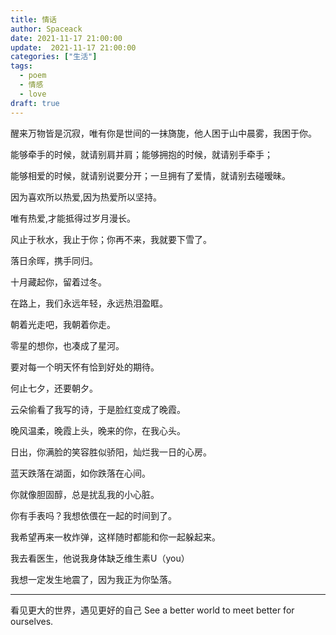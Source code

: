 ```yaml
---
title: 情话
author: Spaceack
date: 2021-11-17 21:00:00
update:  2021-11-17 21:00:00
categories: ["生活"]
tags: 
  - poem
  - 情感 
  - love
draft: true
---
```

醒来万物皆是沉寂，唯有你是世间的一抹旖旎，他人困于山中晨雾，我困于你。

能够牵手的时候，就请别肩并肩；能够拥抱的时候，就请别手牵手；

能够相爱的时候，就请别说要分开；一旦拥有了爱情，就请别去碰暧昧。

因为喜欢所以热爱,因为热爱所以坚持。

唯有热爱,才能抵得过岁月漫长。

风止于秋水，我止于你；你再不来，我就要下雪了。

落日余晖，携手同归。

十月藏起你，留着过冬。

在路上，我们永远年轻，永远热泪盈眶。

朝着光走吧，我朝着你走。

零星的想你，也凑成了星河。

要对每一个明天怀有恰到好处的期待。

何止七夕，还要朝夕。

云朵偷看了我写的诗，于是脸红变成了晚霞。

晚风温柔，晚霞上头，晚来的你，在我心头。

日出，你满脸的笑容胜似骄阳，灿烂我一日的心房。

蓝天跌落在湖面，如你跌落在心间。

你就像胆固醇，总是扰乱我的小心脏。

你有手表吗？我想依偎在一起的时间到了。

我希望再来一枚炸弹，这样随时都能和你一起躲起来。

我去看医生，他说我身体缺乏维生素U（you）

我想一定发生地震了，因为我正为你坠落。



---

看见更大的世界，遇见更好的自己
See a better world to meet better for ourselves.
